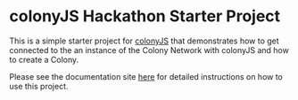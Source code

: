 # colonyJS Hackathon Starter Project

This is a simple starter project for [colonyJS](https://github.com/JoinColony/colonyJS) that demonstrates how to get connected to the an instance of the Colony Network with colonyJS and how to create a Colony.

Please see the documentation site [here](https://joincolony.github.io/colonyjs/docs-get-started/) for detailed instructions on how to use this project.
